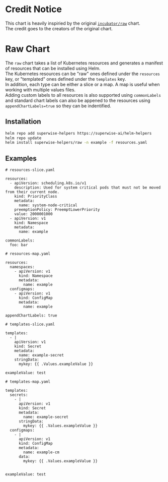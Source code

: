 # Credit Notice
This chart is heavily inspiried by the original [`incubator/raw`](https://github.com/helm/charts/tree/master/incubator/raw) chart.  
The credit goes to the creators of the original chart.

# Raw Chart
The `raw` chart takes a list of Kubernetes resources and generates a manifest of resources that can be installed using Helm.  
The Kubernetes resources can be "raw" ones defined under the `resources` key, or "templated" ones defined under the `templates` key.  
In addition, each type can be either a slice or a map. A map is useful when working with multiple values files.  
Adding custom labels to all resources is also supported using `commonLabels` and standard chart labels can also be appened to the resources using `appendChartLabels=true` so they can be indentified.

## Installation
```sh
helm repo add superwise-helpers https://superwise-ai/helm-helpers
helm repo update
helm install superwise-helpers/raw -n example -f resources.yaml
```

## Examples
```
# resources-slice.yaml

resources:
  - apiVersion: scheduling.k8s.io/v1
    description: Used for system critical pods that must not be moved from their current node.
    kind: PriorityClass
    metadata:
      name: system-node-critical
    preemptionPolicy: PreemptLowerPriority
    value: 2000001000
  - apiVersion: v1
    kind: Namespace
    metadata:
      name: example

commonLabels:
  foo: bar  
```

```
# resources-map.yaml

resources:
  namespaces:
    - apiVersion: v1
      kind: Namespace
      metadata:
        name: example
  configmaps:
    - apiVersion: v1
      kind: ConfigMap
      metadata:
        name: example

appendChartLabels: true
```

```
# templates-slice.yaml

templates:
  - |
    apiVersion: v1
    kind: Secret
    metadata:
      name: example-secret
    stringData:
      mykey: {{ .Values.exampleValue }}

exampleValue: test
```

```
# templates-map.yaml

templates:
  secrets:
    - |
      apiVersion: v1
      kind: Secret
      metadata:
        name: example-secret
      stringData:
        mykey: {{ .Values.exampleValue }}
  configmaps:
    - |
      apiVersion: v1
      kind: ConfigMap
      metadata:
        name: example-cm
      data:
        mykey: {{ .Values.exampleValue }}


exampleValue: test
```